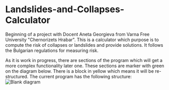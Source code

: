 # Landslides-and-Collapses-Calculator
Beginning of a project with Docent Aneta Georgieva from Varna Free University "Chernorizets Hrabar".
This is a calculator which purpose is to compute the risk of collapses or landslides and provide solutions. It follows the Bulgarian regulations for measuring risk.

As it is work in progress, there are sections of the program which will get a more complex functionality later one. These sections are marker with green on the diagram below.
There is a block in yellow which means it will be re-structured.
The current program has the following structure:
![Blank diagram](https://github.com/DarinGeorgievBulgaria/Landslides-and-Collapses-Calculator/assets/95240962/270a23fa-9774-4f81-b690-e1606d00111f)
